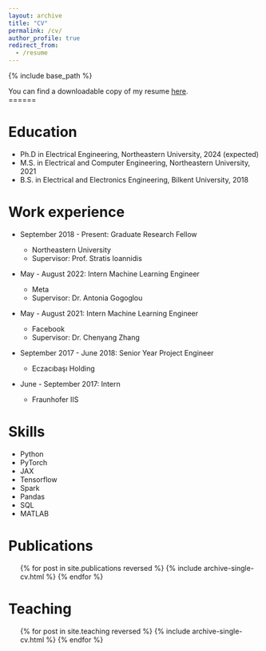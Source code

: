 ```yaml
---
layout: archive
title: "CV"
permalink: /cv/
author_profile: true
redirect_from:
  - /resume
---
```


{% include base_path %}

<div class="wordwrap">You can find a downloadable copy of my resume <a href="{{"http://gozde-ozcan.github.io/files/Gozde_Ozcan_Resume.pdf"}}">here</a>.</div>
======

Education
======
* Ph.D in Electrical Engineering, Northeastern University, 2024 (expected)
* M.S. in Electrical and Computer Engineering, Northeastern University, 2021
* B.S. in Electrical and Electronics Engineering, Bilkent University, 2018

Work experience
======
* September 2018 - Present: Graduate Research Fellow
  * Northeastern University
  * Supervisor: Prof. Stratis Ioannidis

* May - August 2022: Intern Machine Learning Engineer
  * Meta
  * Supervisor: Dr. Antonia Gogoglou

* May - August 2021: Intern Machine Learning Engineer
  * Facebook
  * Supervisor: Dr. Chenyang Zhang
 
* September 2017 - June 2018: Senior Year Project Engineer
  * Eczacıbaşı Holding
 
* June - September 2017: Intern
  * Fraunhofer IIS
  
Skills
======
* Python
* PyTorch
* JAX
* Tensorflow
* Spark
* Pandas
* SQL
* MATLAB

Publications
======
  <ul>{% for post in site.publications reversed %}
    {% include archive-single-cv.html %}
  {% endfor %}</ul>
  
Teaching
======
  <ul>{% for post in site.teaching reversed %}
    {% include archive-single-cv.html %}
  {% endfor %}</ul>
  
